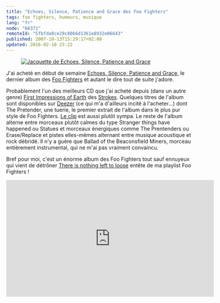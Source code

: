 ```yaml
---
title: "Echoes, Silence, Patience and Grace des Foo Fighters"
tags: foo fighters, humeurs, musique
lang: "fr"
node: "66371"
remoteId: "5fbfda8ce29c80b6d1361e8932e06643"
published: 2007-10-13T15:29:17+02:00
updated: 2016-02-10 23:22
---
```

<figure class="object-left"><a href="/images/jacquette-de-echoes-silence-patience-and-grace.jpg"><img loading="lazy" src="/images/330x/jacquette-de-echoes-silence-patience-and-grace.jpg" alt="Jacquette de Echoes, Silence, Patience and Grace">
</a></figure>

J'ai acheté en début de semaine [Echoes, Silence, Patience and
Grace](http://fr.wikipedia.org/wiki/Echoes,_Silence,_Patience_and_Grace), le
dernier album des [Foo Fighters](http://foofighters.com/) et autant le dire tout
de suite j'adore.

Probablement l'un des meilleurs CD que j'ai acheté depuis (dans un autre genre)
[First Impressions of
Earth](http://fr.wikipedia.org/wiki/First_Impressions_of_Earth) des
[Strokes](http://www.thestrokes.com/). Quelques titres de l'album sont
disponibles sur [Deezer](http://www.deezer.com) (ce qui m'a d'ailleurs incité à
l'acheter…) dont The Pretender, une tuerie, le premier extrait de l'album dans
le plus pur style de Foo Fighters.  [Le clip](#clip_the_pretenders) est aussi
plutôt sympa. Le reste de l'album alterne entre morceaux plutôt calmes du type
Stranger things have happened ou Statues et morceaux énergiques comme The
Prentenders ou Erase/Replace et pistes elles-mêmes alternant entre musique
acoustique et rock débridé. Il n'y a guère que Ballad of the Beaconsfield
Miners, morceau entièrement instrumental, qui ne m'ai pas vraiment convaincu.

Bref pour moi, c'est un énorme album des Foo Fighters tout sauf ennuyeux qui
vient de détrôner [There is nothing left to
loose](http://fr.wikipedia.org/wiki/There_Is_Nothing_Left_to_Lose) entête de ma
playlist Foo Fighters&nbsp;!

<a name="clip_the_pretenders" id="clip_the_pretenders"></a>

<div class="video-container">
<iframe width="560" height="315" src="https://www.youtube-nocookie.com/embed/SBjQ9tuuTJQ?rel=0" frameborder="0" allow="autoplay; encrypted-media" allowfullscreen></iframe>
</div>
